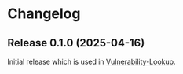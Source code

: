 # Changelog

## Release 0.1.0 (2025-04-16)

Initial release which is used in
[Vulnerability-Lookup](https://github.com/vulnerability-lookup/vulnerability-lookup).
